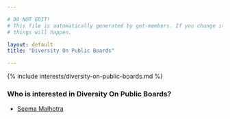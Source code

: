 ```yaml
---

# DO NOT EDIT!
# This file is automatically generated by get-members. If you change it, bad
# things will happen.

layout: default
title: "Diversity On Public Boards"

---
```


{% include interests/diversity-on-public-boards.md %}

### Who is interested in Diversity On Public Boards?


* [Seema Malhotra](../members/seema-malhotra.html)
